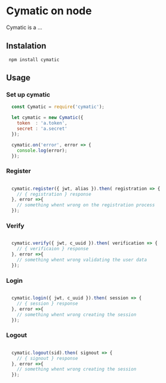 # Cymatic on node

Cymatic is a ...

## Instalation

     npm install cymatic

## Usage

### Set up cymatic

```javascript
  const Cymatic = require('cymatic');

  let cymatic = new Cymatic({
    token  : 'a.token',
    secret : 'a.secret'
  });

  cymatic.on('error', error => {
    console.log(error);
  });
```

### Register

```javascript

  cymatic.register({ jwt, alias }).then( registration => {
    // { registration } response
  }, error =>{
    // something whent wrong on the registration process
  });

```

### Verify

```javascript

  cymatic.verify({ jwt, c_uuid }).then( verification => {
    // { verificaion } response
  }, error =>{
    // something whent wrong validating the user data
  });

```

### Login

```javascript

  cymatic.login({ jwt, c_uuid }).then( session => {
    // { session } response
  }, error =>{
    // something whent wrong creating the session
  });

```

### Logout

```javascript

  cymatic.logout(sid).then( signout => {
    // { signout } response
  }, error =>{
    // something whent wrong creating the session
  });

```
